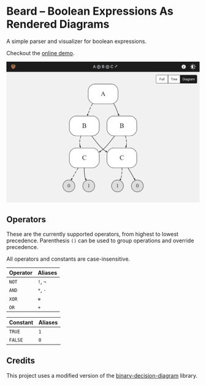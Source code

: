 # Beard &ndash; Boolean Expressions As Rendered Diagrams

A simple parser and visualizer for boolean expressions.

Checkout the [online demo](https://pedrosbmartins.github.io/beard/).

![Demo](/assets/demo.png)

## Operators

These are the currently supported operators, from highest to lowest precedence. Parenthesis `()` can be used to group operations and override precedence.

All operators and constants are case-insensitive.

| Operator | Aliases  |
| -------- | -------- |
| `NOT`    | `!`, `¬` |
| `AND`    | `*`, `·` |
| `XOR`    | `⊕`      |
| `OR`     | `+`      |

| Constant | Aliases |
| -------- | ------- |
| `TRUE`   | `1`     |
| `FALSE`  | `0`     |

## Credits

This project uses a modified version of the [binary-decision-diagram](https://github.com/pubkey/binary-decision-diagram) library.
